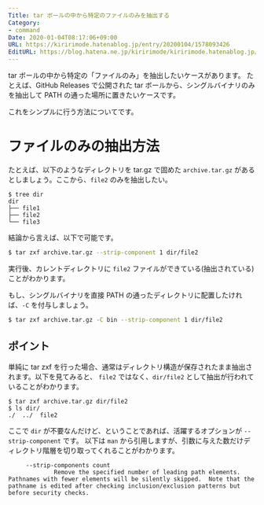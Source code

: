 ```yaml
---
Title: tar ボールの中から特定のファイルのみを抽出する
Category:
- command
Date: 2020-01-04T08:17:06+09:00
URL: https://kiririmode.hatenablog.jp/entry/20200104/1578093426
EditURL: https://blog.hatena.ne.jp/kiririmode/kiririmode.hatenablog.jp/atom/entry/26006613492896335
---
```


tar ボールの中から特定の「ファイルのみ」を抽出したいケースがあります。
たとえば、GitHub Releases で公開された tar ボールから、シングルバイナリのみを抽出して PATH の通った場所に置きたいケースです。

これをシンプルに行う方法についてです。

# ファイルのみの抽出方法

たとえば、以下のようなディレクトリを tar.gz で固めた `archive.tar.gz` があるとしましょう。ここから、`file2` のみを抽出したい。

```
$ tree dir
dir
├── file1
├── file2
└── file3
```


結論から言えば、以下で可能です。

```bash
$ tar zxf archive.tar.gz --strip-component 1 dir/file2
```

実行後、カレントディレクトリに `file2` ファイルができている(抽出されている)ことがわかります。

もし、シングルバイナリを直接 PATH の通ったディレクトリに配置したければ、`-C` を付与しましょう。

```bash
$ tar zxf archive.tar.gz -C bin --strip-component 1 dir/file2
```

## ポイント
単純に tar zxf を行った場合、通常はディレクトリ構造が保存されたまま抽出されます。以下を見てみると、 `file2`  ではなく、`dir/file2` として抽出が行われていることがわかります。

```
$ tar zxf archive.tar.gz dir/file2
$ ls dir/
./  ../  file2
```

ここで `dir` が不要なんだけど、ということであれば、活躍するオプションが `--strip-component` です。 以下は `man` から引用しますが、引数に与えた数だけディレクトリ階層を切り取ってくれることがわかります。

```
     --strip-components count
             Remove the specified number of leading path elements.  Pathnames with fewer elements will be silently skipped.  Note that the pathname is edited after checking inclusion/exclusion patterns but before security checks.
```
